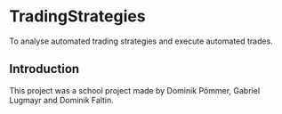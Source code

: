 # TradingStrategies
To analyse automated trading strategies and execute automated trades.

## Introduction
This project was a school project made by Dominik Pömmer, Gabriel Lugmayr and Dominik Faltin.
